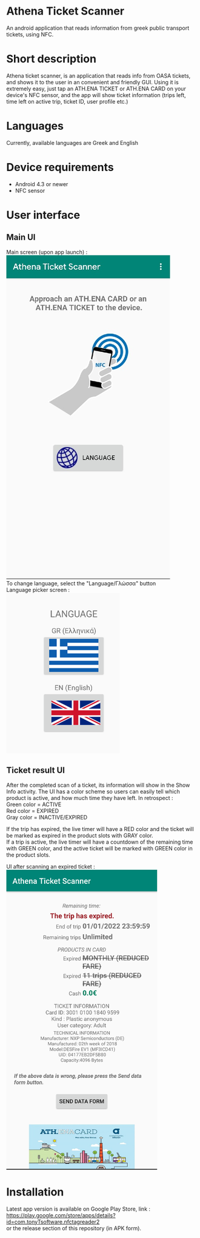 # Athena Ticket Scanner
An android application that reads information from greek public transport tickets, using NFC.

# Short description
Athena ticket scanner, is an application that reads info from OASA tickets, and shows it to the user in an convenient and friendly GUI.
Using it is extremely easy, just tap an ATH.ENA TICKET or ATH.ENA CARD on your device's NFC sensor, and the app will show ticket information (trips left, time left on active trip, ticket ID, user profile etc.)

# Languages
Currently, available languages are Greek and English

# Device requirements
* Android 4.3 or newer
* NFC sensor

# User interface

## Main UI
Main screen (upon app launch) :<br>
![mainscr](mainscreenx.jpg) <br>
To change language, select the "Language/Γλώσσα" button <br>
Language picker screen : <br>
![lang](langpicker.png) <br>

## Ticket result UI

After the completed scan of a ticket, its information will show in the Show Info activity.
The UI has a color scheme so users can easily tell which product is active, and how much time they have left.
In retrospect :<br>
Green color = ACTIVE<br>
Red color = EXPIRED<br>
Gray color = INACTIVE/EXPIRED<br>

If the trip has expired, the live timer will have a RED color and the ticket will be marked as expired in the product slots with GRAY color.<br>
If a trip is active, the live timer will have a countdown of the remaining time with GREEN color, and the active ticket will be marked with GREEN color in the product slots.<br>


UI after scanning an expired ticket : <br>
![expired](ticketscanexpired.png) <br>


# Installation
Latest app version is available on Google Play Store, link : https://play.google.com/store/apps/details?id=com.tonyTsoftware.nfctagreader2<br>
or the release section of this repository (in APK form).
